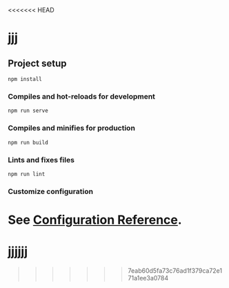 <<<<<<< HEAD
# jjj

## Project setup
```
npm install
```

### Compiles and hot-reloads for development
```
npm run serve
```

### Compiles and minifies for production
```
npm run build
```

### Lints and fixes files
```
npm run lint
```

### Customize configuration
See [Configuration Reference](https://cli.vuejs.org/config/).
=======
# jjjjjj
>>>>>>> 7eab60d5fa73c76ad1f379ca72e171a1ee3a0784
